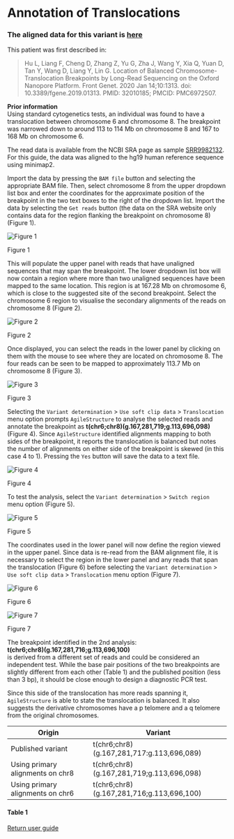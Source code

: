 # Annotation of Translocations

### The aligned data for this variant is [here](../ExemplarData/) 

This patient was first described in:
> Hu L, Liang F, Cheng D, Zhang Z, Yu G, Zha J, Wang Y, Xia Q, Yuan D, Tan Y, Wang D, Liang Y, Lin G. Location of Balanced Chromosome-Translocation Breakpoints by Long-Read Sequencing on the Oxford Nanopore Platform. Front Genet. 2020 Jan 14;10:1313. doi: 10.3389/fgene.2019.01313. PMID: 32010185; PMCID: PMC6972507.

__Prior information__  
Using standard cytogenetics tests, an individual was found to have a translocation between chromosome 6 and chromosome 8. The breakpoint was narrowed down to around 113 to 114 Mb on chromosome 8 and 167 to 168 Mb on chromosome 6.  

The read data is available from the NCBI SRA page as sample [SRR9982132](https://www.ncbi.nlm.nih.gov/sra/?term=SRR9982132). For this guide, the data was aligned to the hg19 human reference sequence using minimap2.

Import the data by pressing the ```BAM file``` button and selecting the appropriate BAM file. Then, select chromosome 8 from the upper dropdown list box and enter the coordinates for the approximate position of the breakpoint in the two text boxes to the right of the dropdown list. Import the data by selecting the ```Get reads``` button (the data on the SRA website only contains data for the region flanking the breakpoint on chromosome 8) (Figure 1).

![Figure 1](images/examples/figure1tran2.jpg)

Figure 1

This will populate the upper panel with reads that have unaligned sequences that may span the breakpoint. The lower dropdown list box will now contain a region where more than two unaligned sequences have been mapped to the same location. This region is at 167.28 Mb on chromosome 6, which is close to the suggested site of the second breakpoint. Select the chromosome 6 region to visualise the secondary alignments of the reads on chromosome 8 (Figure 2).

![Figure 2](images/examples/figure2tran2.jpg)

Figure 2

Once displayed, you can select the reads in the lower panel by clicking on them with the mouse to see where they are located on chromosome 8. The four reads can be seen to be mapped to approximately 113.7 Mb on chromosome 8 (Figure 3).

![Figure 3](images/examples/figure3tran2.jpg)

Figure 3

Selecting the ```Variant determination``` > ```Use soft clip data``` > ```Translocation``` menu option prompts ```AgileStructure``` to analyse the selected reads and annotate the breakpoint as 
__t(chr6;chr8)(g.167,281,719;g.113,696,098)__ (Figure 4). Since ```AgileStructure``` identified alignments mapping to both sides of the breakpoint, it reports the translocation is balanced but notes the number of alignments on either side of the breakpoint is skewed (in this case 4 to 1). 
Pressing the ```Yes``` button will save the data to a text file. 

![Figure 4](images/examples/figure4tran2.jpg)

Figure 4

To test the analysis, select the ```Variant determination``` > ```Switch region``` menu option (Figure 5).  

![Figure 5](images/examples/figure5tran2.jpg)

Figure 5

The coordinates used in the lower panel will now define the region viewed in the upper panel. Since data is re-read from the BAM alignment file, it is necessary to select the region in the lower panel and any reads that span the translocation (Figure 6) before selecting the ```Variant determination``` > ```Use soft clip data``` > ```Translocation``` menu option (Figure 7). 

![Figure 6](images/examples/figure6tran2.jpg)

Figure 6

![Figure 7](images/examples/figure7tran2.jpg)

Figure 7

The breakpoint identified in the 2nd analysis:  
__t(chr6;chr8)(g.167,281,716;g.113,696,100)__  
is derived from a different set of reads and could be considered an independent test. While the base pair positions of the two breakpoints are slightly different from each other (Table 1) and the published position (less than 3 bp), it should be close enough to design a diagnostic PCR test.

Since this side of the translocation has more reads spanning it, ```AgileStructure``` is able to state the translocation is balanced. It also suggests the derivative chromosomes have a p telomere and a q telomere from the original chromosomes.

|Origin|Variant|
|-|-|
|Published variant|t(chr6;chr8) (g.167,281,717:g.113,696,089)|
|Using primary alignments on chr8|t(chr6;chr8) (g.167,281,719;g.113,696,098)|
|Using primary alignments on chr6|t(chr6;chr8) (g.167,281,716;g.113,696,100)|

#### Table 1

[Return user guide](README.md#translocation) 
